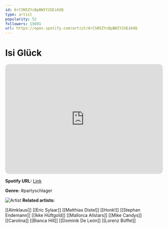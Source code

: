 ```yaml
---
id: 6rCSN5ZYcBpBWIY2GEiKdQ
type: artist
popularity: 52
followers: 15691
url: https://open.spotify.com/artist/6rCSN5ZYcBpBWIY2GEiKdQ
---
```

# Isi Glück

<iframe style="border-radius:12px" src="https://open.spotify.com/embed/artist/6rCSN5ZYcBpBWIY2GEiKdQ" width="100%" height="352" frameBorder="0" allowfullscreen="" allow="autoplay; clipboard-write; encrypted-media; fullscreen; picture-in-picture" loading="lazy"></iframe>

**Spotify URL:** [Link](https://open.spotify.com/artist/6rCSN5ZYcBpBWIY2GEiKdQ)

**Genre:**  #partyschlager

![Artist](https://i.scdn.co/image/ab6761610000e5eb68155950b64f6ff7f64e1315)
**Related artists:**

[[Almklausi]]
[[Eric Sylaar]]
[[Matthias Distel]]
[[Honk!]]
[[Stephan Endemann]]
[[Ikke Hüftgold]]
[[Mallorca Allstars]]
[[Mike Candys]]
[[Carolina]]
[[Bianca Hill]]
[[Dominik De León]]
[[Lorenz Büffel]]
